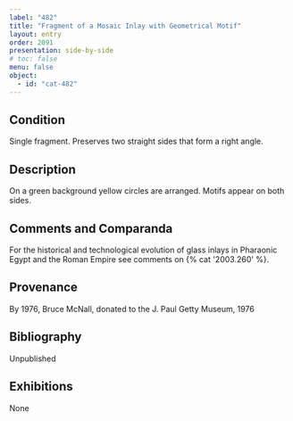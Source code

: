 ```yaml
---
label: "482"
title: "Fragment of a Mosaic Inlay with Geometrical Motif"
layout: entry
order: 2091
presentation: side-by-side
# toc: false
menu: false
object:
  - id: "cat-482"
---
```


## Condition

Single fragment. Preserves two straight sides that form a right angle.

## Description

On a green background yellow circles are arranged. Motifs appear on both sides.

## Comments and Comparanda

For the historical and technological evolution of glass inlays in Pharaonic Egypt and the Roman Empire see comments on {% cat '2003.260' %}.

## Provenance

By 1976, Bruce McNall, donated to the J. Paul Getty Museum, 1976

## Bibliography

Unpublished

## Exhibitions

None